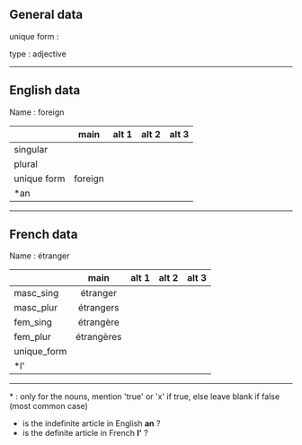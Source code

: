 ## General data

unique form :

type : adjective

---

## English data

Name : foreign

|             |  main   | alt 1 | alt 2 | alt 3 |
| :---------- | :-----: | :---: | :---: | ----- |
| singular    |         |       |       |       |
| plural      |         |       |       |       |
| unique form | foreign |       |       |       |
| \*an        |         |       |       |       |

---

## French data

Name : étranger

|             |    main    | alt 1 | alt 2 | alt 3 |
| :---------- | :--------: | :---: | :---: | :---: |
| masc_sing   |  étranger  |       |       |       |
| masc_plur   | étrangers  |       |       |       |
| fem_sing    | étrangère  |       |       |       |
| fem_plur    | étrangères |       |       |       |
| unique_form |            |       |       |       |
| \*l'        |            |       |       |       |

---

\* : only for the nouns, mention 'true' or 'x' if true, else leave blank if false (most common case)

- is the indefinite article in English **an** ?
- is the definite article in French **l'** ?
